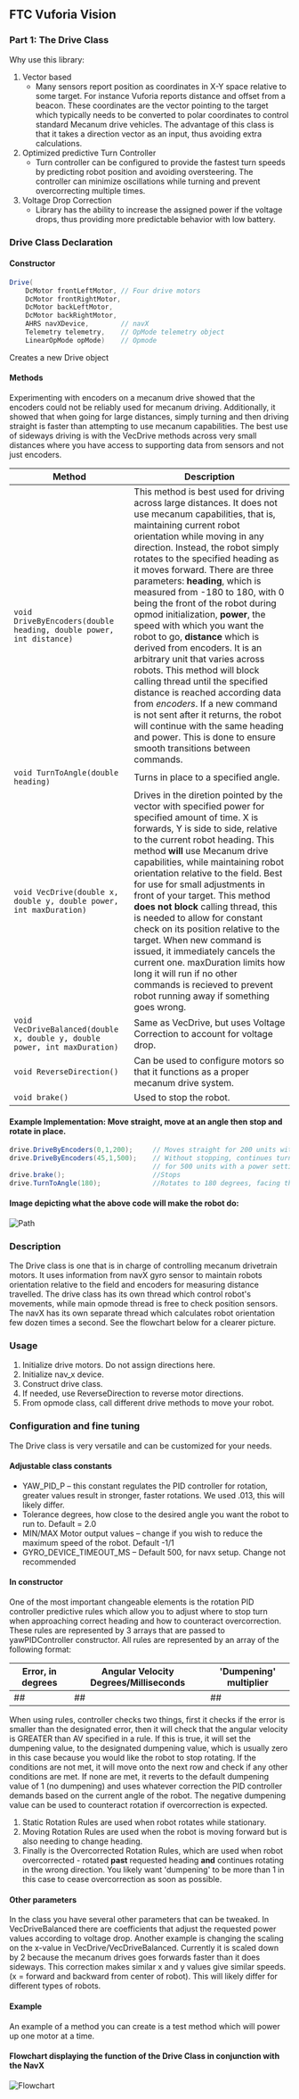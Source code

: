 ## FTC Vuforia Vision

### Part 1: The Drive Class

Why use this library:
1.	Vector based
    -	Many sensors report position as coordinates in X-Y space relative to some target. For instance Vuforia reports distance and offset from a beacon. These coordinates are the vector pointing to the target which typically needs to be converted to polar coordinates to control standard Mecanum drive vehicles. The advantage of this class is that it takes a direction vector as an input, thus avoiding extra calculations.
2. Optimized predictive Turn Controller
    -	Turn controller can be configured to provide the fastest turn speeds by predicting robot position and avoiding oversteering. The controller can minimize oscillations while turning and prevent overcorrecting multiple times.
3.	Voltage Drop Correction
    -	Library has the ability to increase the assigned power if the voltage drops, thus providing more predictable behavior with low battery. 


### Drive Class Declaration

#### Constructor
``` Java
Drive(
    DcMotor frontLeftMotor, // Four drive motors
    DcMotor frontRightMotor, 
    DcMotor backLeftMotor, 
    DcMotor backRightMotor, 
    AHRS navXDevice,        // navX
    Telemetry telemetry,    // OpMode telemetry object
    LinearOpMode opMode)    // Opmode
```
Creates a new Drive object

#### Methods
Experimenting with encoders on a mecanum drive showed that the encoders could not be reliably used for mecanum driving. Additionally, it showed that when going for large distances, simply turning and then driving straight is faster than attempting to use mecanum capabilities. The best use of sideways driving is with the VecDrive methods across very small distances where you have access to supporting data from sensors and not just encoders.

| Method | Description |
|-----------------------------|------------------------|
|`void DriveByEncoders(double heading, double power, int distance)`| This method is best used for driving across large distances. It does not use mecanum capabilities, that is, maintaining current robot orientation while moving in any direction. Instead, the robot simply rotates to the specified heading as it moves forward. There are three parameters: **heading**, which is measured from -180 to 180, with 0 being the front of the robot during opmod initialization, **power**, the speed with which you want the robot to go, **distance** which is derived from encoders. It is an arbitrary unit that varies across robots. This method will block calling thread until the specified distance is reached according data from *encoders*. If a new command is not sent after it returns, the robot will continue with the same heading and power. This is done to ensure smooth transitions between commands. |
|`void TurnToAngle(double heading)`| Turns in place to a specified angle. |
|`void VecDrive(double x, double y, double power, int maxDuration)`|Drives in the diretion pointed by the vector with specified power for specified amount of time. X is forwards, Y is side to side, relative to the current robot heading. This method **will** use Mecanum drive capabilities, while maintaining robot orientation relative to the field. Best for use for small adjustments in front of your target. This method **does not block** calling thread, this is needed to allow for constant check on its position relative to the target. When new command is issued, it immediately cancels the current one. maxDuration limits how long it will run if no other commands is recieved to prevent robot running away if something goes wrong.|
|`void VecDriveBalanced(double x, double y, double power, int maxDuration)`|Same as VecDrive, but uses Voltage Correction to account for voltage drop.|
|`void ReverseDirection()`|Can be used to configure motors so that it functions as a proper mecanum drive system.|
|`void brake()`| Used to stop the robot.|
#### Example Implementation: Move straight, move at an angle then stop and rotate in place.
```Java
drive.DriveByEncoders(0,1,200);     // Moves straight for 200 units with a power setting of 1.
drive.DriveByEncoders(45,1,500);    // Without stopping, continues turning 45 degrees to the right 
                                    // for 500 units with a power setting of 1.
drive.brake();                      //Stops 
drive.TurnToAngle(180);             //Rotates to 180 degrees, facing the direction opposite to what it started with.
```

#### Image depicting what the above code will make the robot do:
![Path](http://i.imgur.com/kygFhsu.png)

### Description
The Drive class is one that is in charge of controlling mecanum drivetrain motors. It uses information from navX gyro sensor to maintain robots orientation relative to the field and encoders for measuring distance travelled.
The drive class has its own thread which control robot's movements, while main opmode thread is free to check position sensors. 
The navX has its own separate thread which calculates robot orientation few dozen times a second. 
See the flowchart below for a clearer picture.

### Usage

1.	Initialize drive motors. Do not assign directions here.
2.	Initialize nav_x device.
3.	Construct drive class.
4.	If needed, use ReverseDirection to reverse motor directions.
5.	From opmode class, call different drive methods to move your robot.

### Configuration and fine tuning
The Drive class is very versatile and can be customized for your needs.
#### Adjustable class constants
- YAW_PID_P – this constant regulates the PID controller for rotation, greater values result in stronger, faster rotations. We used .013, this will likely differ.
- Tolerance degrees, how close to the desired angle you want the robot to run to. Default = 2.0
- MIN/MAX Motor output values – change if you wish to reduce the maximum speed of the robot. Default -1/1
- GYRO_DEVICE_TIMEOUT_MS – Default 500, for navx setup. Change not recommended
#### In constructor
One of the most important changeable elements is the rotation PID controller predictive rules which allow you to adjust where to stop turn when approaching correct heading and how to counteract overcorrection. 
These rules are represented by 3 arrays that are passed to yawPIDController constructor.
All rules are represented by an array of the following format:

| Error, in degrees | Angular Velocity Degrees/Milliseconds | 'Dumpening' multiplier |
|-----------------------------|------------------------|---------|
|##|##|##|

When using rules, controller checks two things, first it checks if the error is smaller than the designated error, then it will check that the angular velocity is GREATER than AV specified in a rule. If this is true, it will set the dumpening value, to the designated dumpening value, which is usually zero in this case because you would like the robot to stop rotating. If the conditions are not met, it will move onto the next row and check if any other conditions are met. If none are met, it reverts to the default dumpening value of 1 (no dumpening) and uses whatever correction the PID controller demands based on the current angle of the robot.
The negative dumpening value can be used to counteract rotation if overcorrection is expected.                
1.	Static Rotation Rules are used when robot rotates while stationary.
2.	Moving Rotation Rules are used when the robot is moving forward but is also needing to change heading.          
3.	Finally is the Overcorrected Rotation Rules, which are used when robot overcorrected - rotated **past** requested heading **and** continues rotating in the wrong direction. You likely want 'dumpening' to be more than 1 in this case to cease overcorrection as soon as possible.             
#### Other parameters
In the class you have several other parameters that can be tweaked. In VecDriveBalanced there are coefficients that adjust the requested power values according to voltage drop. Another example is changing the scaling on the x-value in VecDrive/VecDriveBalanced. Currently it is scaled down by 2 because the mecanum drives goes forwards faster than it does sideways.  This correction makes similar x and y values give similar speeds. (x = forward and backward from center of robot). This will likely differ for different types of robots.

#### Example
An example of a method you can create is a test method which will power up one motor at a time.

#### Flowchart displaying the function of the Drive Class in conjunction with the NavX
![Flowchart](http://i.imgur.com/5u3rdjM.png)
